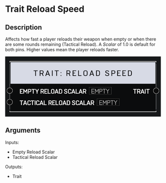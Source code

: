 # Trait Reload Speed

## Description

Affects how fast a player reloads their weapon when empty or when there are some rounds remaining (Tactical Reload). A _Scalar_ of 1.0 is default for both pins. Higher values mean the player reloads faster.

![Trait Reload Speed](../../.gitbook/assets/images/scripting/traits/trait-reload-speed.png)

## Arguments

Inputs:

* Empty Reload Scalar
* Tactical Reload Scalar

Outputs:

* Trait
